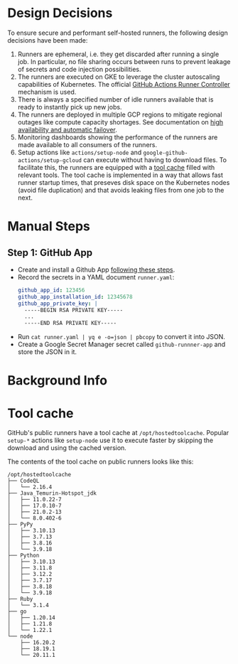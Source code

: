 # Design Decisions

To ensure secure and performant self-hosted runners, the following design decisions have been made:

1. Runners are ephemeral, i.e. they get discarded after running a single job. In particular, no file sharing occurs between runs to prevent leakage of secrets and code injection possibilities.
2. The runners are executed on GKE to leverage the cluster autoscaling capabilities of Kubernetes. The official [GitHub Actions Runner Controller](https://docs.github.com/en/actions/hosting-your-own-runners/managing-self-hosted-runners-with-actions-runner-controller/quickstart-for-actions-runner-controller) mechanism is used.
3. There is always a specified number of idle runners available that is ready to instantly pick up new jobs.
4. The runners are deployed in multiple GCP regions to mitigate regional outages like compute capacity shortages. See documentation on [high availability and automatic failover](https://docs.github.com/en/actions/hosting-your-own-runners/managing-self-hosted-runners-with-actions-runner-controller/deploying-runner-scale-sets-with-actions-runner-controller#high-availability-and-automatic-failover).
5. Monitoring dashboards showing the performance of the runners are made available to all consumers of the runners.
6. Setup actions like `actions/setup-node` and `google-github-actions/setup-gcloud` can execute without having to download files. To facilitate this, the runners are equipped with a [tool cache](https://docs.github.com/en/enterprise-server@3.12/admin/monitoring-managing-and-updating-your-instance/updating-the-virtual-machine-and-physical-resources/upgrading-github-enterprise-server) filled with relevant tools. The tool cache is implemented in a way that allows fast runner startup times, that preseves disk space on the Kubernetes nodes (avoid file duplication) and that avoids leaking files from one job to the next.

# Manual Steps

## Step 1: GitHub App

- Create and install a Github App [following these steps](https://docs.github.com/en/actions/hosting-your-own-runners/managing-self-hosted-runners-with-actions-runner-controller/authenticating-to-the-github-api).
- Record the secrets in a YAML document `runner.yaml`:
  ```yaml
  github_app_id: 123456
  github_app_installation_id: 12345678
  github_app_private_key: |
    -----BEGIN RSA PRIVATE KEY-----
    ...
    -----END RSA PRIVATE KEY-----
  ```
- Run `cat runner.yaml | yq e -o=json | pbcopy` to convert it into JSON.
- Create a Google Secret Manager secret called `github-runnner-app` and store the JSON in it.

# Background Info

# Tool cache

GitHub's public runners have a tool cache at `/opt/hostedtoolcache`. Popular `setup-*` actions like `setup-node` use it to execute faster by skipping the download and using the cached version.

The contents of the tool cache on public runners looks like this:

```
/opt/hostedtoolcache
├── CodeQL
│   └── 2.16.4
├── Java_Temurin-Hotspot_jdk
│   ├── 11.0.22-7
│   ├── 17.0.10-7
│   ├── 21.0.2-13
│   └── 8.0.402-6
├── PyPy
│   ├── 3.10.13
│   ├── 3.7.13
│   ├── 3.8.16
│   └── 3.9.18
├── Python
│   ├── 3.10.13
│   ├── 3.11.8
│   ├── 3.12.2
│   ├── 3.7.17
│   ├── 3.8.18
│   └── 3.9.18
├── Ruby
│   └── 3.1.4
├── go
│   ├── 1.20.14
│   ├── 1.21.8
│   └── 1.22.1
└── node
    ├── 16.20.2
    ├── 18.19.1
    └── 20.11.1
```
